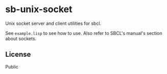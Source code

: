 # sb-unix-socket

Unix socket server and client utilities for sbcl.

See `example.lisp` to see how to use. Also refer to SBCL's manual's
section about sockets.

## License

Public
